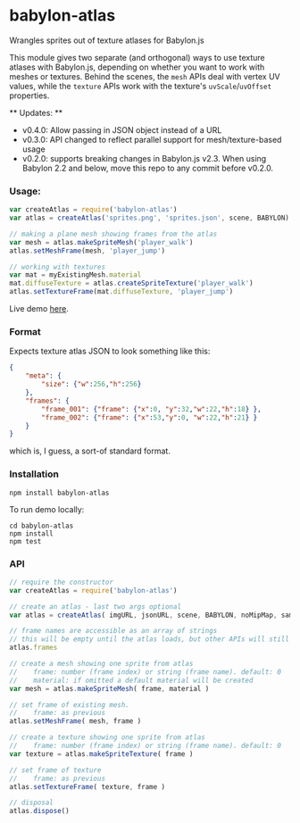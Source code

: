 babylon-atlas
==========

Wrangles sprites out of texture atlases for Babylon.js

This module gives two separate (and orthogonal) ways to use texture atlases with
Babylon.js, depending on whether you want to work with meshes or textures. 
Behind the scenes, the `mesh` APIs deal with vertex UV values, while 
the `texture` APIs work with the texture's `uvScale`/`uvOffset` properties.

** Updates: **

 * v0.4.0: Allow passing in JSON object instead of a URL 
 * v0.3.0: API changed to reflect parallel support for mesh/texture-based usage 
 * v0.2.0: supports breaking changes in Babylon.js v2.3. 
   When using Babylon 2.2 and below, move this
   repo to any commit before v0.2.0.

### Usage:

```javascript
var createAtlas = require('babylon-atlas')
var atlas = createAtlas('sprites.png', 'sprites.json', scene, BABYLON)

// making a plane mesh showing frames from the atlas
var mesh = atlas.makeSpriteMesh('player_walk')
atlas.setMeshFrame(mesh, 'player_jump')

// working with textures
var mat = myExistingMesh.material
mat.diffuseTexture = atlas.createSpriteTexture('player_walk')
atlas.setTextureFrame(mat.diffuseTexture, 'player_jump')
```

Live demo [here](http://andyhall.github.io/babylon-atlas/index.html).

### Format

Expects texture atlas JSON to look something like this:

```json
{
    "meta": {
        "size": {"w":256,"h":256}
    },
    "frames": {
        "frame_001": {"frame": {"x":0, "y":32,"w":22,"h":18} },
        "frame_002": {"frame": {"x":53,"y":0, "w":22,"h":21} }
    }
}
```
which is, I guess, a sort-of standard format.

### Installation

```shell
npm install babylon-atlas
```

To run demo locally:

```shell
cd babylon-atlas
npm install
npm test
```

### API

```javascript
// require the constructor
var createAtlas = require('babylon-atlas')

// create an atlas - last two args optional
var atlas = createAtlas( imgURL, jsonURL, scene, BABYLON, noMipMap, samplingMode )

// frame names are accessible as an array of strings
// this will be empty until the atlas loads, but other APIs will still work
atlas.frames

// create a mesh showing one sprite from atlas
//    frame: number (frame index) or string (frame name). default: 0
//    material: if omitted a default material will be created
var mesh = atlas.makeSpriteMesh( frame, material ) 

// set frame of existing mesh. 
//    frame: as previous
atlas.setMeshFrame( mesh, frame ) 

// create a texture showing one sprite from atlas
//    frame: number (frame index) or string (frame name). default: 0
var texture = atlas.makeSpriteTexture( frame )

// set frame of texture 
//    frame: as previous
atlas.setTextureFrame( texture, frame ) 

// disposal
atlas.dispose()
```